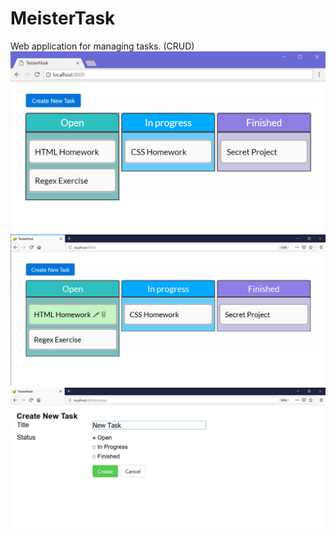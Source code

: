 # MeisterTask
Web application for managing tasks. (CRUD)
![Picture1](https://github.com/DechevBoris/MeisterTask/blob/master/pics/2.png)
![Picture2](https://github.com/DechevBoris/MeisterTask/blob/master/pics/3.png)
![Picture3](https://github.com/DechevBoris/MeisterTask/blob/master/pics/4.png)
